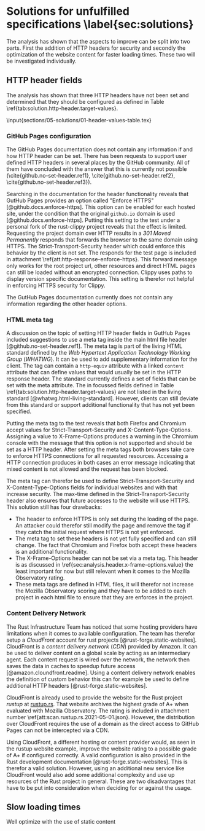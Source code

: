 # Solutions for unfulfilled specifications \label{sec:solutions}
The analysis has shown that the aspects to improve can be split into two parts. First the addition of HTTP headers for security and secondly the optimization of the website content for faster loading times. These two will be investigated individually.

## HTTP header fields
The analysis has shown that three HTTP headers have not been set and determined that they should be configured as defined in Table \ref{tab:solution.http-header.target-values}.

\input{sections/05-solutions/01-header-values-table.tex}

### GitHub Pages configuration 
The GitHub Pages documentation does not contain any information if and how HTTP header can be set. There has been requests to support user defined HTTP headers in several places by the GitHub community. All of them have concluded with the answer that this is currently not possible (\cite{github.no-set-header.ref1}, \cite{github.no-set-header.ref2}, \cite{github.no-set-header.ref3}).

Searching in the documentation for the header functionality reveals that GutHub Pages provides an option called "Enforce HTTPS" [@github.docs.enforce-https]. This option can be enabled for each hosted site, under the condition that the original `github.io` domain is used [@github.docs.enforce-https]. Putting this setting to the test under a personal fork of the rust-clippy project reveals that the effect is limited. Requesting the project domain over HTTP results in a _301 Moved Permanently_ responds that forwards the browser to the same domain using HTTPS. The Strict-Transport-Security header which could enforce this behavior by the client is not set. The responds for the test page is included in attachment \ref{att:http-response-enforce-https}. This forward message only works for the root project url, other resources and direct HTML pages can still be loaded without an encrypted connection. Clippy uses paths to display version specific documentation. This setting is therefor not helpful in enforcing HTTPS security for Clippy.

The GutHub Pages documentation currently does not contain any information regarding the other header options.

### HTML meta tag
A discussion on the topic of setting HTTP header fields in GutHub Pages included suggestions to use a meta tag inside the main html file header [@github.no-set-header.ref1]. The meta tag is part of the living HTML standard defined by the _Web Hypertext Application Technology Working Group_ (_WHATWG_). It can be used to add supplementary information for the client. The tag can contain a `http-equiv` attribute with a linked `content` attribute that can define values that would usually be set in the HTTP response header. The standard currently defines a set of fields that can be set with the meta attribute. The in focussed fields defined in Table \ref{tab:solution.http-header.target-values} are not listed in the living standard [@whatwg.html-living-standard]. However, clients can still deviate from this standard or support additional functionality that has not yet been specified. 

Putting the meta tag to the test reveals that both Firefox and Chromium accept values for Strict-Transport-Security and X-Content-Type-Options. Assigning a value to X-Frame-Options produces a warning in the Chromium console with the message that this option is not supported and should be set as a HTTP header. After setting the meta tags both browsers take care to enforce HTTPS connections for all requested resources. Accessing a HTTP connection produces in both cases an error message indicating that mixed content is not allowed and the request has been blocked.

The meta tag can therefor be used to define Strict-Transport-Security and X-Content-Type-Options fields for individual websites and with that increase security. The max-time defined in the Strict-Transport-Security header also ensures that future accesses to the website will use HTTPS. This solution still has four drawbacks:

* The header to enforce HTTPS is only set during the loading of the page. An attacker could therefor still modify the page and remove the tag if they catch the initial request where HTTPS is not yet enforced.
* The meta tag to set these headers is not yet fully specified and can still change. The fact that Chromium and Firefox both accept these headers is an additional functionality.
* The X-Frame-Options header can not be set via a meta tag. This header is as discussed in \ref{sec:analysis.header.x-frame-options.value} the least important for now but still relevant when it comes to the Mozilla Observatory rating.
* These meta tags are defined in HTML files, it will therefor not increase the Mozilla Observatory scoring and they have to be added to each project in each html file to ensure that they are enforces in the project.

### Content Delivery Network
The Rust Infrastructure Team has noticed that some hosting providers have limitations when it comes to available configuration. The team has therefor setup a _CloudFront_ account for rust projects [@rust-forge.static-websites]. CloudFront is a _content delivery network_ (_CDN_) provided by Amazon. It can be used to deliver content on a global scale by acting as an intermediary agent. Each content request is wired over the network, the network then saves the data in caches to speedup future access [@amazon.cloundfront.readme]. Using a content delivery network enables the definition of custom behavior this can for example be used to define additional HTTP headers [@rust-forge.static-websites].

CloudFront is already used to provide the website for the Rust project _rustup_ at [rustup.rs](https://rustup.rs/). That website archives the highest grade of A+ when evaluated with Mozilla Observatory. The rating is included in attachment number \ref{att:scan.rustup.rs.2021-05-01.json}. However, the distribution over CloudFront requires the use of a domain as the direct access to GitHub Pages can not be intercepted via a CDN.

Using CloudFront, a different hosting or content provider would, as seen in the rustup website example, improve the website rating to a possible grade of A+ if configured correctly. A valid configuration is also provided in the Rust development documentation [@rust-forge.static-websites]. This is therefor a valid solution. However, using an additional new service like CloudFront would also add some additional complexity and use up resources of the Rust project in general. These are two disadvantages that have to be put into consideration when deciding for or against the usage.

## Slow loading times
Well optimize with the use of static content